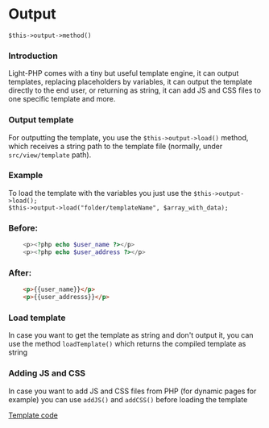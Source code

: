 # Output
`$this->output->method()`

### Introduction
Light-PHP comes with a tiny but useful template engine, it can output templates, replacing placeholders by variables, it can output the template directly to the end user, or returning as string, it can add JS and CSS files to one specific template and more.  

### Output template
For outputting the template, you use the `$this->output->load()` method, which receives a string path to the template file (normally, under `src/view/template` path).  

### Example 
To load the template with the variables you just use the `$this->output->load();`  
`$this->output->load("folder/templateName", $array_with_data);`

### Before:
``` php
	<p><?php echo $user_name ?></p>
	<p><?php echo $user_address ?></p>
```


### After:
``` html
	<p>{{user_name}}</p>
	<p>{{user_addresss}}</p>
```

### Load template
In case you want to get the template as string and don't output it, you can use the method `loadTemplate()` which returns the compiled template as string

### Adding JS and CSS
In case you want to add JS and CSS files from PHP (for dynamic pages for example) you can use `addJS()` and `addCSS()` before loading the template

[Template code](https://github.com/bakeiro/Light-PHP/blob/master/system/library/Output.php)
